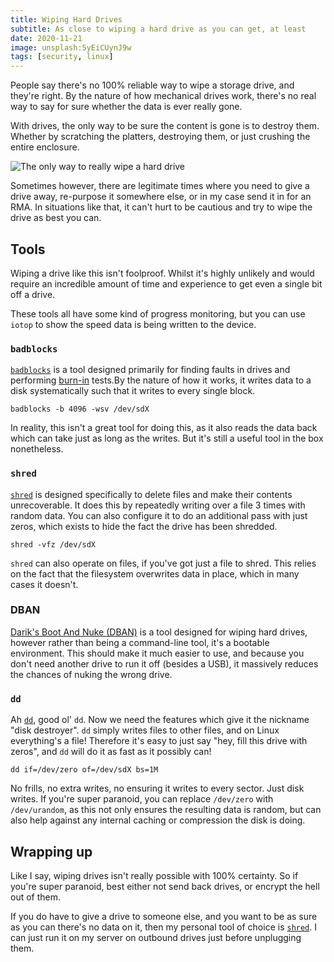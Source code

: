 ```yaml
---
title: Wiping Hard Drives
subtitle: As close to wiping a hard drive as you can get, at least
date: 2020-11-21
image: unsplash:5yEiCUynJ9w
tags: [security, linux]
---
```


People say there's no 100% reliable way to wipe a storage drive, and they're right. By the nature of how mechanical drives work, there's no real way to say for sure whether the data is ever really gone.

With drives, the only way to be sure the content is gone is to destroy them. Whether by scratching the platters, destroying them, or just crushing the entire enclosure.

![The only way to really wipe a hard drive](https://www.gadgetify.com/wp-content/uploads/2017/08/29/HSM-HDS-230-Hard-Drive-Shredder.gif)

Sometimes however, there are legitimate times where you need to give a drive away, re-purpose it somewhere else, or in my case send it in for an RMA. In situations like that, it can't hurt to be cautious and try to wipe the drive as best you can.

## Tools

Wiping a drive like this isn't foolproof. Whilst it's highly unlikely and would require an incredible amount of time and experience to get even a single bit off a drive.

These tools all have some kind of progress monitoring, but you can use `iotop` to show the speed data is being written to the device.

### `badblocks`

[`badblocks`](https://linux.die.net/man/8/badblocks) is a tool designed primarily for finding faults in drives and performing [burn-in](https://blog.ktz.me/new-hard-drive-rituals/) tests.By the nature of how it works, it writes data to a disk systematically such that it writes to every single block.

```
badblocks -b 4096 -wsv /dev/sdX
```

In reality, this isn't a great tool for doing this, as it also reads the data back which can take just as long as the writes. But it's still a useful tool in the box nonetheless.

### `shred`

[`shred`](https://linux.die.net/man/1/shred) is designed specifically to delete files and make their contents unrecoverable. It does this by repeatedly writing over a file 3 times with random data. You can also configure it to do an additional pass with just zeros, which exists to hide the fact the drive has been shredded.

```
shred -vfz /dev/sdX
```

`shred` can also operate on files, if you've got just a file to shred. This relies on the fact that the filesystem overwrites data in place, which in many cases it doesn't.

### DBAN

[Darik's Boot And Nuke (DBAN)](https://dban.org/) is a tool designed for wiping hard drives, however rather than being a command-line tool, it's a bootable environment. This should make it much easier to use, and because you don't need another drive to run it off (besides a USB), it massively reduces the chances of nuking the wrong drive.

### `dd`

Ah [`dd`](https://linux.die.net/man/1/dd), good ol' `dd`. Now we need the features which give it the nickname "disk destroyer". `dd` simply writes files to other files, and on Linux everything's a file! Therefore it's easy to just say "hey, fill this drive with zeros", and `dd` will do it as fast as it possibly can!

```
dd if=/dev/zero of=/dev/sdX bs=1M
```

No frills, no extra writes, no ensuring it writes to every sector. Just disk writes. If you're super paranoid, you can replace `/dev/zero` with `/dev/urandom`, as this not only ensures the resulting data is random, but can also help against any internal caching or compression the disk is doing.

## Wrapping up

Like I say, wiping drives isn't really possible with 100% certainty. So if you're super paranoid, best either not send back drives, or encrypt the hell out of them.

If you do have to give a drive to someone else, and you want to be as sure as you can there's no data on it, then my personal tool of choice is [`shred`](#shred). I can just run it on my server on outbound drives just before unplugging them.
